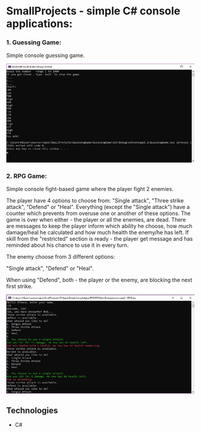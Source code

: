 # SmallProjects - simple C# console applications:



### 1. Guessing Game:
Simple console guessing game.

![](https://github.com/VeronikaIvancheva/SmallProjects/blob/main/C%23%20Apps/SimpleConsoleApps/GuessingGame/GuessingGame.jpg)




### 2. RPG Game:

Simple console fight-based game where the player fight 2 enemies.

The player have 4 options to choose from: "Single attack", "Three strike attack", "Defend" or "Heal". Everything (except the "Single attack") have a counter which prevents from overuse one or another of these options. The game is over when either - the player or all the enemies, are dead. 
There are messages to keep the player inform which ability he choose, how much damage/heal he calculated and how much health the enemy/he has left. If skill from the "restricted" section is ready - the player get message and has reminded about his chance to use it in every turn.


The enemy choose from 3 different options: 

"Single attack", "Defend" or "Heal".

When using "Defend", both - the player or the enemy, are blocking the next first strike.

![](https://github.com/VeronikaIvancheva/SmallProjects/blob/main/C%23%20Apps/SimpleConsoleApps/RPG/RPG.jpg)


## Technologies

* C#
